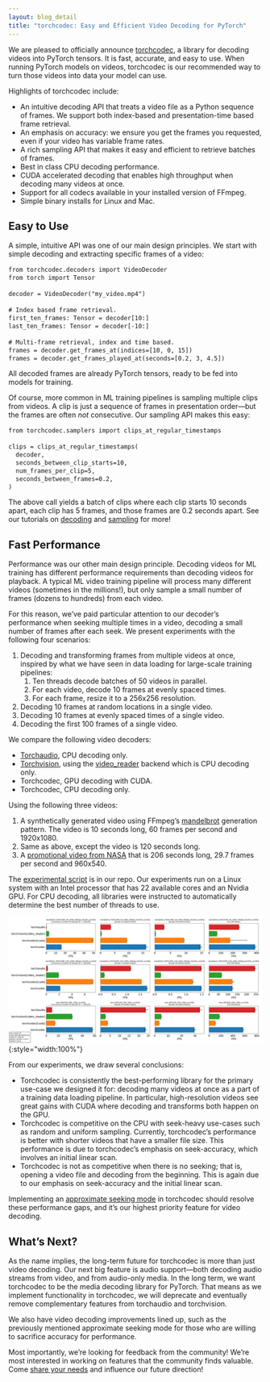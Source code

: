 ```yaml
---
layout: blog_detail
title: "torchcodec: Easy and Efficient Video Decoding for PyTorch"
---
```


We are pleased to officially announce [torchcodec](https://github.com/pytorch/torchcodec), a library for decoding videos into PyTorch tensors. It is fast, accurate, and easy to use. When running PyTorch models on videos, torchcodec is our recommended way to turn those videos into data your model can use.

Highlights of torchcodec include:



* An intuitive decoding API that treats a video file as a Python sequence of frames. We support both index-based and presentation-time based frame retrieval.
* An emphasis on accuracy: we ensure you get the frames you requested, even if your video has variable frame rates.
* A rich sampling API that makes it easy and efficient to retrieve batches of frames.
* Best in class CPU decoding performance.
* CUDA accelerated decoding that enables high throughput when decoding many videos at once.
* Support for all codecs available in your installed version of FFmpeg.
* Simple binary installs for Linux and Mac.


## Easy to Use

A simple, intuitive API was one of our main design principles. We start with simple decoding and extracting specific frames of a video:

```
from torchcodec.decoders import VideoDecoder
from torch import Tensor

decoder = VideoDecoder("my_video.mp4")

# Index based frame retrieval.
first_ten_frames: Tensor = decoder[10:]
last_ten_frames: Tensor = decoder[-10:]

# Multi-frame retrieval, index and time based.
frames = decoder.get_frames_at(indices=[10, 0, 15])
frames = decoder.get_frames_played_at(seconds=[0.2, 3, 4.5])
```

All decoded frames are already PyTorch tensors, ready to be fed into models for training.

Of course, more common in ML training pipelines is sampling multiple clips from videos. A clip is just a sequence of frames in presentation order—but the frames are often *not* consecutive. Our sampling API makes this easy:

```
from torchcodec.samplers import clips_at_regular_timestamps

clips = clips_at_regular_timestamps(
  decoder,
  seconds_between_clip_starts=10,
  num_frames_per_clip=5,
  seconds_between_frames=0.2,
)
```

The above call yields a batch of clips where each clip starts 10 seconds apart, each clip has 5 frames, and those frames are 0.2 seconds apart. See our tutorials on [decoding](https://pytorch.org/torchcodec/0.1.0/generated_examples/basic_example.html) and [sampling](https://pytorch.org/torchcodec/0.1.0/generated_examples/sampling.html) for more!


## Fast Performance

Performance was our other main design principle. Decoding videos for ML training has different performance requirements than decoding videos for playback. A typical ML video training pipeline will process many different videos (sometimes in the millions!), but only sample a small number of frames (dozens to hundreds) from each video.

For this reason, we’ve paid particular attention to our decoder’s performance when seeking multiple times in a video, decoding a small number of frames after each seek. We present experiments with the following four scenarios:



1. Decoding and transforming frames from multiple videos at once, inspired by what we have seen in data loading for large-scale training pipelines:
    1. Ten threads decode batches of 50 videos in parallel.
    2. For each video, decode 10 frames at evenly spaced times.
    3. For each frame, resize it to a 256x256 resolution.
2. Decoding 10 frames at random locations in a single video.
3. Decoding 10 frames at evenly spaced times of a single video.
4. Decoding the first 100 frames of a single video.

We compare the following video decoders:



* [Torchaudio](https://pytorch.org/audio/stable/index.html), CPU decoding only.
* [Torchvision](https://pytorch.org/vision/stable/index.html), using the [video_reader](https://pytorch.org/vision/stable/index.html#torchvision.set_video_backend) backend which is CPU decoding only.
* Torchcodec, GPU decoding with CUDA.
* Torchcodec, CPU decoding only.

Using the following three videos:



1. A synthetically generated video using FFmpeg’s [mandelbrot](https://ffmpeg.org/ffmpeg-filters.html#mandelbrot) generation pattern. The video is 10 seconds long, 60 frames per second and 1920x1080.
2. Same as above, except the video is 120 seconds long.
3. A [promotional video from NASA](https://download.pytorch.org/torchaudio/tutorial-assets/stream-api/NASAs_Most_Scientifically_Complex_Space_Observatory_Requires_Precision-MP4_small.mp4) that is 206 seconds long, 29.7 frames per second and 960x540.

The [experimental script](https://github.com/pytorch/torchcodec/blob/b0de66677bac322e628f04ec90ddeeb0304c6abb/benchmarks/decoders/generate_readme_data.py) is in our repo. Our experiments run on a Linux system with an Intel processor that has 22 available cores and an Nvidia GPU. For CPU decoding, all libraries were instructed to automatically determine the best number of threads to use.


![Benchmark chart](/assets/images/benchmark_readme_chart.png){:style="width:100%"}

From our experiments, we draw several conclusions:



* Torchcodec is consistently the best-performing library for the primary use-case we designed it for: decoding many videos at once as a part of a training data loading pipeline. In particular, high-resolution videos see great gains with CUDA where decoding and transforms both happen on the GPU.
* Torchcodec is competitive on the CPU with seek-heavy use-cases such as random and uniform sampling. Currently, torchcodec’s performance is better with shorter videos that have a smaller file size. This performance is due to torchcodec’s emphasis on seek-accuracy, which involves an initial linear scan.
* Torchcodec is not as competitive when there is no seeking; that is, opening a video file and decoding from the beginning. This is again due to our emphasis on seek-accuracy and the initial linear scan.

Implementing an [approximate seeking mode](https://github.com/pytorch/torchcodec/issues/427) in torchcodec should resolve these performance gaps, and it’s our highest priority feature for video decoding.


## What’s Next?

As the name implies, the long-term future for torchcodec is more than just video decoding. Our next big feature is audio support—both decoding audio streams from video, and from audio-only media. In the long term, we want torchcodec to be the media decoding library for PyTorch. That means as we implement functionality in torchcodec, we will deprecate and eventually remove complementary features from torchaudio and torchvision.

We also have video decoding improvements lined up, such as the previously mentioned approximate seeking mode for those who are willing to sacrifice accuracy for performance.

Most importantly, we’re looking for feedback from the community! We’re most interested in working on features that the community finds valuable. Come [share your needs](https://github.com/pytorch/torchcodec/issues) and influence our future direction!
